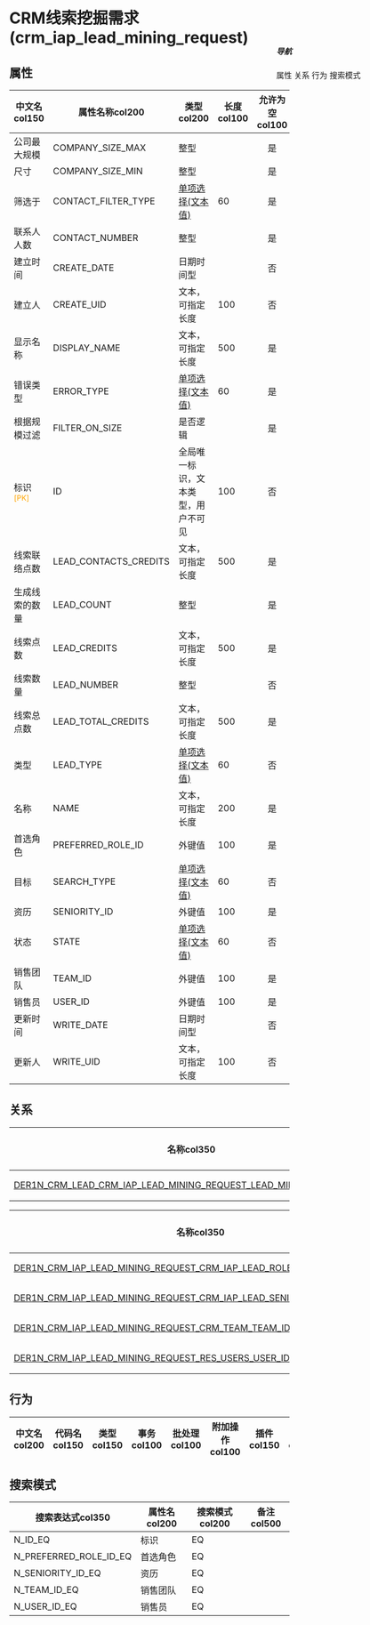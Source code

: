 # CRM线索挖掘需求(crm_iap_lead_mining_request)  <!-- {docsify-ignore-all} -->


## 属性
|    中文名col150 | 属性名称col200           | 类型col200     | 长度col100    |允许为空col100    |  备注col500  |
| --------   |------------| -----  | -----  | :----: | -------- |
|公司最大规模|COMPANY_SIZE_MAX|整型||是||
|尺寸|COMPANY_SIZE_MIN|整型||是||
|筛选于|CONTACT_FILTER_TYPE|[单项选择(文本值)](index/dictionary_index#crm_iap_lead_mining_request_contact_filter_type "筛选于")|60|是||
|联系人人数|CONTACT_NUMBER|整型||是||
|建立时间|CREATE_DATE|日期时间型||否||
|建立人|CREATE_UID|文本，可指定长度|100|否||
|显示名称|DISPLAY_NAME|文本，可指定长度|500|是||
|错误类型|ERROR_TYPE|[单项选择(文本值)](index/dictionary_index#crm_iap_lead_mining_request_error_type "错误类型")|60|是||
|根据规模过滤|FILTER_ON_SIZE|是否逻辑||是||
|标识<sup class="footnote-symbol"><font color=orange>[PK]</font></sup>|ID|全局唯一标识，文本类型，用户不可见|100|否||
|线索联络点数|LEAD_CONTACTS_CREDITS|文本，可指定长度|500|是||
|生成线索的数量|LEAD_COUNT|整型||是||
|线索点数|LEAD_CREDITS|文本，可指定长度|500|是||
|线索数量|LEAD_NUMBER|整型||否||
|线索总点数|LEAD_TOTAL_CREDITS|文本，可指定长度|500|是||
|类型|LEAD_TYPE|[单项选择(文本值)](index/dictionary_index#crm_iap_lead_mining_request_lead_type "类型")|60|否||
|名称|NAME|文本，可指定长度|200|是||
|首选角色|PREFERRED_ROLE_ID|外键值|100|是||
|目标|SEARCH_TYPE|[单项选择(文本值)](index/dictionary_index#crm_iap_lead_mining_request_search_type "目标")|60|否||
|资历|SENIORITY_ID|外键值|100|是||
|状态|STATE|[单项选择(文本值)](index/dictionary_index#crm_iap_lead_mining_request_state "状态")|60|否||
|销售团队|TEAM_ID|外键值|100|是||
|销售员|USER_ID|外键值|100|是||
|更新时间|WRITE_DATE|日期时间型||否||
|更新人|WRITE_UID|文本，可指定长度|100|否||


## 关系

<el-row>
<el-tabs v-model="show_der">
<el-tab-pane label="主关系" name="major">

| 名称col350     |   从实体col200 | 关系类型col200     |   备注col500  |
| -------- |---------- |------------|----- |
|[DER1N_CRM_LEAD_CRM_IAP_LEAD_MINING_REQUEST_LEAD_MINING_REQUEST_ID](der/DER1N_CRM_LEAD_CRM_IAP_LEAD_MINING_REQUEST_LEAD_MINING_REQUEST_ID)|[线索/商机(CRM_LEAD)](module/crm/crm_lead)|1:N关系||


</el-tab-pane>
<el-tab-pane label="从关系" name="minor">

|  名称col350   | 主实体col200   | 关系类型col200   |    备注col500  |
| -------- |---------- |-----------|----- |
|[DER1N_CRM_IAP_LEAD_MINING_REQUEST_CRM_IAP_LEAD_ROLE_PREFERRED_ROLE_ID](der/DER1N_CRM_IAP_LEAD_MINING_REQUEST_CRM_IAP_LEAD_ROLE_PREFERRED_ROLE_ID)|[人物角色(CRM_IAP_LEAD_ROLE)](module/crm/crm_iap_lead_role)|1:N关系||
|[DER1N_CRM_IAP_LEAD_MINING_REQUEST_CRM_IAP_LEAD_SENIORITY_SENIORITY_ID](der/DER1N_CRM_IAP_LEAD_MINING_REQUEST_CRM_IAP_LEAD_SENIORITY_SENIORITY_ID)|[人员资历(CRM_IAP_LEAD_SENIORITY)](module/crm/crm_iap_lead_seniority)|1:N关系||
|[DER1N_CRM_IAP_LEAD_MINING_REQUEST_CRM_TEAM_TEAM_ID](der/DER1N_CRM_IAP_LEAD_MINING_REQUEST_CRM_TEAM_TEAM_ID)|[销售团队(CRM_TEAM)](module/crm/crm_team)|1:N关系||
|[DER1N_CRM_IAP_LEAD_MINING_REQUEST_RES_USERS_USER_ID](der/DER1N_CRM_IAP_LEAD_MINING_REQUEST_RES_USERS_USER_ID)|[用户(RES_USERS)](module/base/res_users)|1:N关系||

</el-tab-pane>
</el-tabs>
</el-row>

## 行为
| 中文名col200    | 代码名col150    | 类型col150    | 事务col100   | 批处理col100   | 附加操作col100  | 插件col150    |  备注col300  |
| -------- |---------- |----------- |:----:|:----:|---------| ----- | ----- |

## 搜索模式
|   搜索表达式col350   |    属性名col200    |    搜索模式col200        |备注col500  |
| -------- |------------|------------|------|
|N_ID_EQ|标识|EQ||
|N_PREFERRED_ROLE_ID_EQ|首选角色|EQ||
|N_SENIORITY_ID_EQ|资历|EQ||
|N_TEAM_ID_EQ|销售团队|EQ||
|N_USER_ID_EQ|销售员|EQ||

<div style="display: block; overflow: hidden; position: fixed; top: 140px; right: 100px;">

##### 导航
<el-anchor >
<el-anchor-link :href="`#/module/crm/crm_iap_lead_mining_request?id=属性`">
  属性
</el-anchor-link>
<el-anchor-link :href="`#/module/crm/crm_iap_lead_mining_request?id=关系`">
  关系
</el-anchor-link>
<el-anchor-link :href="`#/module/crm/crm_iap_lead_mining_request?id=行为`">
  行为
</el-anchor-link>
<el-anchor-link :href="`#/module/crm/crm_iap_lead_mining_request?id=搜索模式`">
  搜索模式
</el-anchor-link>
</el-anchor>
</div>

<script>
 const { createApp } = Vue
  createApp({
    data() {
      return {
show_der:'major',


      }
    },
    methods: {
    }
  }).use(ElementPlus).mount('#app')
</script>